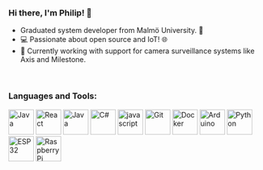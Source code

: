 ### Hi there, I'm Philip! 👋

- Graduated system developer from Malmö University. 🏫
- 💻 Passionate about open source and IoT! 🌐
- 🎥 Currently working with support for camera surveillance systems like Axis and Milestone.

<br />

### Languages and Tools:

<p float="left">
  <img src="https://img.icons8.com/color/48/000000/java-coffee-cup-logo.png" alt="Java" width="50" />
  <img src="https://img.icons8.com/color/react-native.png" alt="React" width="50" />
  <img src="https://img.icons8.com/color/ios//50/java-coffee-cup-logo--v1.png" alt="Java" width="50" />
  <img src="https://img.icons8.com/color/c#.png" alt="C#" width="50" />
  <img src="https://img.icons8.com/color/javascript" alt="javascript" width="50" />
  <img src="https://img.icons8.com/color/git.png" alt="Git" width="50" />
  <img src="https://img.icons8.com/color/docker.png" alt="Docker" width="50" />
  <img src="https://img.icons8.com/color/arduino.png" alt="Arduino" width="50" />
  <img src="https://img.icons8.com/color/50/python.png" alt="Python" width="50" />
  <img src="https://img.icons8.com/external-those-icons-lineal-color-those-icons/96/external-esp-cars-components-those-icons-lineal-color-those-icons.png" alt="ESP32" width="50" />
  <img src="https://img.icons8.com/color/raspberry-pi.png" alt="Raspberry Pi" width="50" />
</p>

